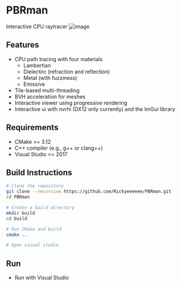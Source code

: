 # PBRman

Interactive CPU raytracer
![image](https://github.com/user-attachments/assets/a20ae827-09f4-4ddf-99ee-e1fa39ed34ea)

## Features

- CPU path tracing with four materials
  - Lambertian
  - Dielectirc (refraction and reflection)
  - Metal (with fuzziness)
  - Emissive
- Tile-based multi-threading
- BVH acceleration for meshes
- Interactive viewer using progressive rendering
- Interactive ui with nvrhi (DX12 only currently) and the ImGui library

## Requirements

- CMake >= 3.12
- C++ compiler (e.g., g++ or clang++)
- Visual Studio >= 2017

## Build Instructions

```bash
# Clone the repository
git clone --recursive https://github.com/Rickyeeeeee/PBRman.git
cd PBRman

# Create a build directory
mkdir build
cd build

# Run CMake and build
cmake ..

# Open visual studio
```

## Run
- Run with Visual Studio


